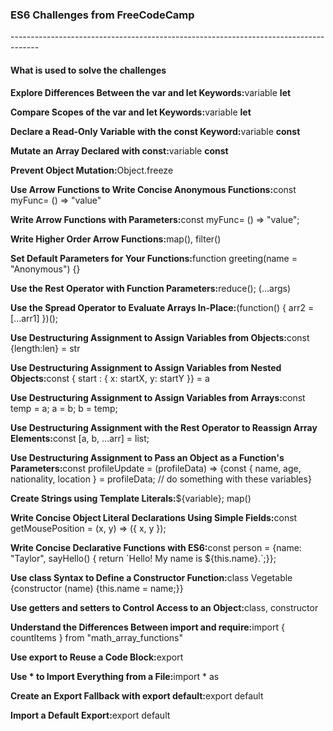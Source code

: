 <h3>ES6 Challenges from FreeCodeCamp </h3>
<p>-------------------------------------------------------------------------------------</p>

<h4>What is used to solve the challenges</h4>
<p><strong> Explore Differences Between the var and let Keywords:</strong>variable <strong>let</strong> </strong><p>
<p><strong> Compare Scopes of the var and let Keywords:</strong>variable <strong>let</strong></strong><p>
<p><strong> Declare a Read-Only Variable with the const Keyword:</strong>variable <strong>const</strong><p>
<p><strong> Mutate an Array Declared with const:</strong>variable <strong>const</strong><p>
<p><strong> Prevent Object Mutation:</strong>Object.freeze<p>
<p><strong> Use Arrow Functions to Write Concise Anonymous Functions:</strong>const myFunc= () => "value"<p>
<p><strong> Write Arrow Functions with Parameters:</strong>const myFunc= () => "value";<p>
<p><strong> Write Higher Order Arrow Functions:</strong>map(), filter()<p>
<p><strong> Set Default Parameters for Your Functions:</strong>function greeting(name = "Anonymous") {}<p>
<p><strong> Use the Rest Operator with Function Parameters:</strong>reduce(); (...args)<p>
<p><strong> Use the Spread Operator to Evaluate Arrays In-Place:</strong>(function() { arr2 = [...arr1] })();<p>
<p><strong> Use Destructuring Assignment to Assign Variables from Objects:</strong>const {length:len} = str<p>
<p><strong> Use Destructuring Assignment to Assign Variables from Nested Objects:</strong>const { start : { x: startX, y: startY }} = a<p>
<p><strong> Use Destructuring Assignment to Assign Variables from Arrays:</strong>const temp = a; a = b; b = temp;<p>
<p><strong> Use Destructuring Assignment with the Rest Operator to Reassign Array Elements:</strong>const [a, b, ...arr] = list;<p>
<p><strong> Use Destructuring Assignment to Pass an Object as a Function's Parameters:</strong>const profileUpdate = (profileData) => {const { name, age, nationality, location } = profileData; // do something with these variables}<p>
<p><strong> Create Strings using Template Literals:</strong>${variable}; map()<p>
<p><strong> Write Concise Object Literal Declarations Using Simple Fields:</strong>const getMousePosition = (x, y) => ({ x, y });<p>
<p><strong> Write Concise Declarative Functions with ES6:</strong>const person = {name: "Taylor", sayHello() { return `Hello! My name is ${this.name}.`;}};<p>
<p><strong> Use class Syntax to Define a Constructor Function:</strong>class Vegetable {constructor (name) {this.name = name;}}<p>
<p><strong> Use getters and setters to Control Access to an Object:</strong>class, constructor<p>
<p><strong> Understand the Differences Between import and require:</strong>import { countItems } from "math_array_functions"<p>
<p><strong> Use export to Reuse a Code Block:</strong>export<p>
<p><strong> Use * to Import Everything from a File:</strong>import * as<p>
<p><strong> Create an Export Fallback with export default:</strong>export default<p>
<p><strong> Import a Default Export:</strong>export default<p>







